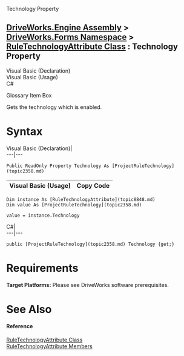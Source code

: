 Technology Property   
  
[DriveWorks.Engine Assembly](topic2156.md) > [DriveWorks.Forms Namespace](topic7266.md) > [RuleTechnologyAttribute Class](topic8848.md) : Technology Property  
---  
  
Visual Basic (Declaration)    
Visual Basic (Usage)    
C# 

Glossary Item Box

Gets the technology which is enabled. 

# Syntax

Visual Basic (Declaration)|   
---|---  
      
    
    Public ReadOnly Property Technology As [ProjectRuleTechnology](topic2358.md)  
  
Visual Basic (Usage)| Copy Code  
---|---  
      
    
    Dim instance As [RuleTechnologyAttribute](topic8848.md)
    Dim value As [ProjectRuleTechnology](topic2358.md)
     
    value = instance.Technology  
  
C#|   
---|---  
      
    
    public [ProjectRuleTechnology](topic2358.md) Technology {get;}  
  
# Requirements

**Target Platforms:** Please see DriveWorks software prerequisites.

# See Also

#### Reference

[RuleTechnologyAttribute Class](topic8848.md)   
[RuleTechnologyAttribute Members](topic8849.md)


